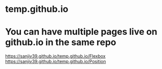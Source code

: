 # temp.github.io
# You can have multiple pages live on github.io in the same repo
https://sanjiv39.github.io/temp.github.io/Flexbox
https://sanjiv39.github.io/temp.github.io/Position
